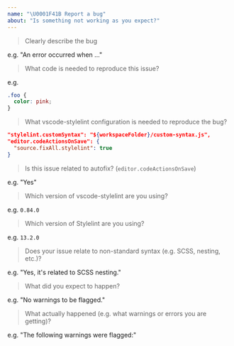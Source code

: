 ```yaml
---
name: "\U0001F41B Report a bug"
about: "Is something not working as you expect?"
---
```


<!-- Please answer the following. We close issues that don't. -->

> Clearly describe the bug

e.g. "An error occurred when ..."

> What code is needed to reproduce this issue?

e.g.

```css
.foo {
  color: pink;
}
```

> What vscode-stylelint configuration is needed to reproduce the bug?

```json
"stylelint.customSyntax": "${workspaceFolder}/custom-syntax.js",
"editor.codeActionsOnSave": {
  "source.fixAll.stylelint": true
}
```

> Is this issue related to autofix? (`editor.codeActionsOnSave`)

e.g. "Yes"

> Which version of vscode-stylelint are you using?

e.g. `0.84.0`

> Which version of Stylelint are you using?

e.g. `13.2.0`

> Does your issue relate to non-standard syntax (e.g. SCSS, nesting, etc.)?

e.g. "Yes, it's related to SCSS nesting."

> What did you expect to happen?

e.g. "No warnings to be flagged."

> What actually happened (e.g. what warnings or errors you are getting)?

e.g. "The following warnings were flagged:"

<!-- If the bug can be reproduced using the Stylelint CLI, e.g. `npx stylelint "src/**/*.css"`, please create the issue in the Stylelint issue tracker (https://github.com/stylelint/stylelint/issues/new?template=REPORT_A_BUG.md) instead. -->
